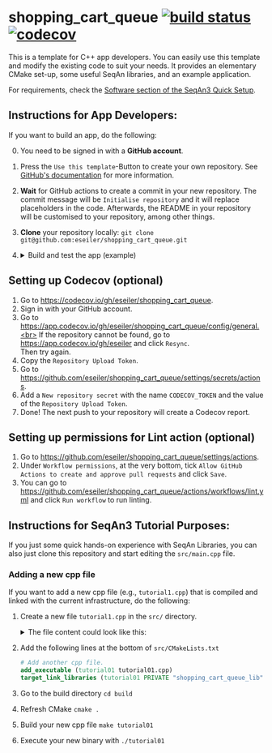 <!--
SPDX-FileCopyrightText: 2006-2025 Knut Reinert & Freie Universität Berlin
SPDX-FileCopyrightText: 2016-2025 Knut Reinert & MPI für molekulare Genetik
SPDX-License-Identifier: CC0-1.0
-->

# shopping_cart_queue [![build status][1]][2] [![codecov][3]][4]
<!--
    Above uses reference-style links with numbers.
    See also https://github.com/adam-p/markdown-here/wiki/Markdown-Cheatsheet#links.

    For example, `[![build status][1]][2]` evaluates to the following:
        `[link_text][2]`
        `[2]` is a reference to a link, i.e. `[link_text](https://...)`

        `[link_text]` = `[![build status][1]]`
        `[1]` is once again a reference to a link - this time an image, i.e. `[![build status](https://...)]
        `![build status]` is the text that should be displayed if the linked resource (`[1]`) is not available

    `[![build status][1]][2]` hence means:
    Show the picture linked under `[1]`. In case it cannot be displayed, show the text "build status" instead.
    The picture, or alternative text, should link to `[2]`.
-->

<!--
    This is the CI badge image:
        `https://img.shields.io/github/workflow/status/` - we do not use GitHub's badges as they are not customisable.
        `/eseiler/shopping_cart_queue/` - owner/repository
        `CI%20on%20Linux` - name of the workflow as encoded URL (e.g., whitespace = %20)
        `main` - branch to show
        `?style=flat&logo=github` - use a GitHub-style badge
        `&label=shopping_cart_queue%20CI` - text on the badge
        `"Open GitHub actions page"` - this text will be shown on hover
-->
[1]: https://img.shields.io/github/actions/workflow/status/eseiler/shopping_cart_queue/ci_linux.yml?branch=main&style=flat&logo=github&label=shopping_cart_queue%20CI "Open GitHub actions page"
<!--
    This is the CI badge link:
        `https://github.com/eseiler/shopping_cart_queue/actions` - actions page of owner/repository
        `?query=branch%3Amain` - only show actions that ran on the mater branch
-->
[2]: https://github.com/eseiler/shopping_cart_queue/actions?query=branch%3Amain
<!--
    This is the Codecov badge image:
        Codecov offers badges: https://app.codecov.io/gh/eseiler/shopping_cart_queue/settings/badge
        While being logged in into Codecov, navigate to Settings->Badge and copy the markdown badge.
        Copy the image part of the markdown badge here.
    `"Open Codecov page"` - this text will be shown on hover
-->
[3]: https://codecov.io/gh/eseiler/shopping_cart_queue/branch/main/graph/badge.svg "Open Codecov page"
<!--
    This is the Codecov badge link:
        Codecov offers badges: https://app.codecov.io/gh/eseiler/shopping_cart_queue/settings/badge
        While being logged in into Codecov, navigate to Settings->Badge and copy the markdown badge.
        Copy the URL part of the markdown badge here.
-->
[4]: https://codecov.io/gh/eseiler/shopping_cart_queue

This is a template for C++ app developers.
You can easily use this template and modify the existing code to suit your needs.
It provides an elementary CMake set-up, some useful SeqAn libraries, and an example application.

For requirements, check the [Software section of the SeqAn3 Quick Setup](https://docs.seqan.de/seqan3/main_user/setup.html#autotoc_md109).

## Instructions for App Developers:

If you want to build an app, do the following:

0. You need to be signed in with a **GitHub account**.
1. Press the `Use this template`-Button to create your own repository. See [GitHub's documentation](https://docs.github.com/en/github/creating-cloning-and-archiving-repositories/creating-a-repository-from-a-template) for more information.
2. **Wait** for GitHub actions to create a commit in your new repository. The commit message will be `Initialise repository` and it will replace placeholders in the code. Afterwards, the README in your repository will be customised to your repository, among other things.
3. **Clone** your repository locally: `git clone git@github.com:eseiler/shopping_cart_queue.git`
4. <details><summary>Build and test the app (example) </summary>
    In your local repository clone, you can do the following to build and test your app:

    ```bash
    mkdir build        # create build directory
    cd build           # step into build directory
    cmake ..           # call cmake on the repository
    make               # build the app shopping_cart_queue
    make check         # build and run tests
    ./bin/shopping_cart_queue # Execute the app (prints a short help page)
    ```
   </details>

## Setting up Codecov (optional)

1. Go to https://codecov.io/gh/eseiler/shopping_cart_queue.
2. Sign in with your GitHub account.
3. Go to https://app.codecov.io/gh/eseiler/shopping_cart_queue/config/general.<br>
   If the repository cannot be found, go to https://app.codecov.io/gh/eseiler and click `Resync`.<br>
   Then try again.
4. Copy the `Repository Upload Token`.
5. Go to https://github.com/eseiler/shopping_cart_queue/settings/secrets/actions.
6. Add a `New repository secret` with the name `CODECOV_TOKEN` and the value of the `Repository Upload Token`.
7. Done! The next push to your repository will create a Codecov report.

## Setting up permissions for Lint action (optional)

1. Go to https://github.com/eseiler/shopping_cart_queue/settings/actions.
2. Under `Workflow permissions`, at the very bottom, tick `Allow GitHub Actions to create and approve pull requests` and click `Save`.
3. You can go to https://github.com/eseiler/shopping_cart_queue/actions/workflows/lint.yml and click `Run workflow` to run linting.

## Instructions for SeqAn3 Tutorial Purposes:

If you just some quick hands-on experience with SeqAn Libraries, you can also just clone this repository and start editing the `src/main.cpp` file.

### Adding a new cpp file

If you want to add a new cpp file (e.g., `tutorial1.cpp`) that is compiled and linked with the current infrastructure, do the following:

1. Create a new file `tutorial1.cpp` in the `src/` directory.
   <details><summary>The file content could look like this:</summary>

   ```cpp
   #include <seqan3/core/debug_stream.hpp>

   int main()
   {
       seqan3::debug_stream << "Hello, World!" << std::endl;
   }
   ```
   </details>
2. Add the following lines at the bottom of `src/CMakeLists.txt`
    ```cmake
    # Add another cpp file.
    add_executable (tutorial01 tutorial01.cpp)
    target_link_libraries (tutorial01 PRIVATE "shopping_cart_queue_lib")
    ```
3. Go to the build directory `cd build`
4. Refresh CMake `cmake .`
5. Build your new cpp file `make tutorial01`
6. Execute your new binary with `./tutorial01`
